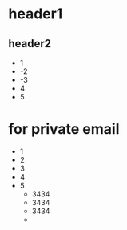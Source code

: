 
# header1
## header2
- 1
- -2
- -3
- 4
- 5
# for private email
- 1
- 2
- 3
- 4
- 5
  - 3434
  - 3434
  - 3434
  - 
